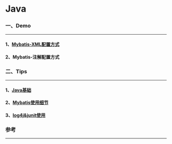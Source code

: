 # Java



###  一、Demo<br>
----------------------

####    1、[Mybatis-XML配置方式](https://github.com/Sun0379/Java/tree/master/mydemo2)<br>

####    2、Mybatis-注解配置方式

###  二、Tips<br>
----------------------

####    1、[Java基础](https://github.com/Sun0379/Java/blob/master/Java%E7%BB%86%E8%8A%82)<br>
####    2、[Mybatis使用细节](https://github.com/Sun0379/Java/blob/master/Mybatis%E4%BD%BF%E7%94%A8%E7%BB%86%E8%8A%82)<br>
####    3、[log4j&junit使用](https://github.com/Sun0379/Java/blob/master/log4j%26junit%E4%BD%BF%E7%94%A8)


### 参考
-----------
##### 
